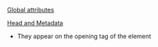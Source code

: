 
[Global attributes](https://developer.mozilla.org/en-US/docs/Web/HTML/Global_attributes)

[Head and Metadata](https://developer.mozilla.org/en-US/docs/Web/HTML/Element/head)

- They appear on the opening tag of the element
